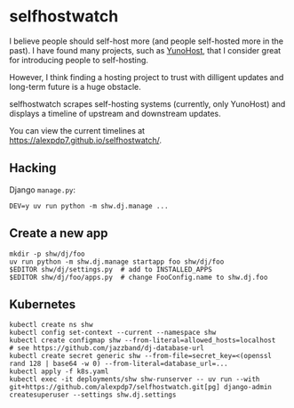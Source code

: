 # selfhostwatch

I believe people should self-host more (and people self-hosted more in the past).
I have found many projects, such as [YunoHost](https://yunohost.org/), that I consider great for introducing people to self-hosting.

However, I think finding a hosting project to trust with dilligent updates and long-term future is a huge obstacle.

selfhostwatch scrapes self-hosting systems (currently, only YunoHost) and displays a timeline of upstream and downstream updates.

You can view the current timelines at <https://alexpdp7.github.io/selfhostwatch/>.

## Hacking

Django `manage.py`:

```
DEV=y uv run python -m shw.dj.manage ...
```

## Create a new app

```
mkdir -p shw/dj/foo
uv run python -m shw.dj.manage startapp foo shw/dj/foo
$EDITOR shw/dj/settings.py  # add to INSTALLED_APPS
$EDITOR shw/dj/foo/apps.py  # change FooConfig.name to shw.dj.foo
```

## Kubernetes

```
kubectl create ns shw
kubectl config set-context --current --namespace shw
kubectl create configmap shw --from-literal=allowed_hosts=localhost
# see https://github.com/jazzband/dj-database-url
kubectl create secret generic shw --from-file=secret_key=<(openssl rand 128 | base64 -w 0) --from-literal=database_url=...
kubectl apply -f k8s.yaml
kubectl exec -it deployments/shw shw-runserver -- uv run --with git+https://github.com/alexpdp7/selfhostwatch.git[pg] django-admin createsuperuser --settings shw.dj.settings
```

